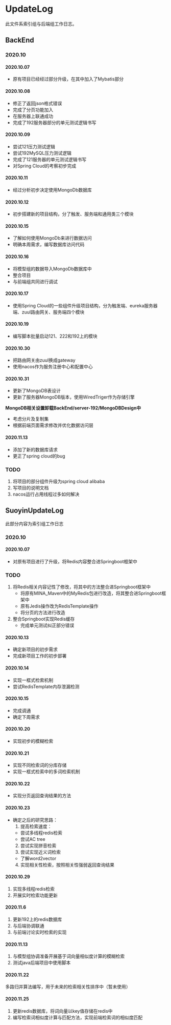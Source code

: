 # UpdateLog

此文件系索引组与后端组工作日志。

## BackEnd

### 2020.10

#### 2020.10.07

- 原有项目已经经过部分升级，在其中加入了Mybatis部分

#### 2020.10.08

- 修正了返回json格式错误
- 完成了分页功能加入
- 在服务器上联通成功
- 完成了192服务器部分的单元测试逻辑书写

#### 2020.10.09

- 尝试121压力测试逻辑
- 尝试192MySQL压力测试逻辑
- 完成了121服务器的单元测试逻辑书写
- 对Spring Cloud的考察初步完成

#### 2020.10.11

- 经过分析初步决定使用MongoDb数据库

#### 2020.10.12

- 初步搭建新的项目结构，分了触发、服务端和通用类三个模块

#### 2020.10.15

- 了解如何使用MongoDb来进行数据访问
- 明确本周需求，编写数据库访问代码

#### 2020.10.16

- 将模型组的数据导入MongoDb数据库中
- 整合项目
- 与前端组共同进行调试

#### 2020.10.17

- 使用Spring Cloud的一些组件升级项目结构，分为触发端、eureka服务器端、zuul路由网关、服务端四个模块

#### 2020.10.19

- 编写脚本批量启动121、222和192上的模块

#### 2020.10.30

- 把路由网关由zuul换成gateway
- 使用nacos作为服务注册中心和配置中心

#### 2020.10.31

- 更新了MongoDB表设计
- 更新了服务器MongoDB版本，使用WiredTriger作为存储引擎

**MongoDB相关设置卸载BackEnd/server-192/MongoDBDesign中**

- 考虑分片及复制集
- 根据前端页面需求修改并优化数据访问层

#### 2020.11.13

- 添加了新的数据库请求
- 更正了spring cloud的bug

### TODO

1. 将项目的部分组件升级为spring cloud alibaba
2. 写项目的说明文档
3. nacos运行占用线程过多如何解决


## SuoyinUpdateLog

此部分内容为索引组工作日志

### 2020.10

#### 2020.10.07

- 对原有项目进行了升级，将Redis内容整合进Springboot框架中

### TODO

1. 将Redis相关内容记性了修改，将其中的方法整合进Springboot框架中
   - 将原有MINA_Maven中的MyRedis包进行改造，将其整合进Springboot框架中
   - 原有Jedis操作改为RedisTemplate操作
   - 将分页的方法进行改造
2. 整合Springboot实现Redis缓存
   - 完成单元测试纠正部分错误

#### 2020.10.13

- 确定新项目的初步需求
- 完成新项目工作的初步部署

#### 2020.10.14

- 实现一框式检索机制
- 尝试RedisTemplate内存泄漏检测

#### 2020.10.15

- 完成调通
- 确定下周需求

#### 2020.10.20

- 实现初步的模糊检索

#### 2020.10.21

- 实现不同检索词的分库存储
- 实现一框式检索中的多词检索机制

#### 2020.10.22

- 实现分页返回查询结果的方法

#### 2020.10.23

- 确定之后的研究思路：
   1. 提高检索速度：
   - 尝试多线程redis检索
   - 尝试AC tree
   2. 尝试实现拼音检索
   3. 尝试实现近义词检索
   - 了解word2vector
   4. 实现相关性检索，按照相关性强弱返回查询结果
   
#### 2020.10.29
   1. 实现多线程redis检索
   2. 开展实时检索功能更新

#### 2020.11.6
   1. 更新192上的redis数据库
   2. 与后端协调联通
   3. 与前端讨论实时检索的实现
   
#### 2020.11.13
   1. 与模型组协调准备开展基于词向量相似度计算的模糊检索
   2. 测试java后端项目中使用脚本
   
#### 2020.11.22
   多路归并算法编写，用于未来的检索相关性排序中（暂未使用）
   
#### 2020.11.25
   1. 更新redis数据库，将词向量以key值存储在redis中
   2. 编写检索词相似度计算与匹配方法，实现前端检索词的相似度匹配
